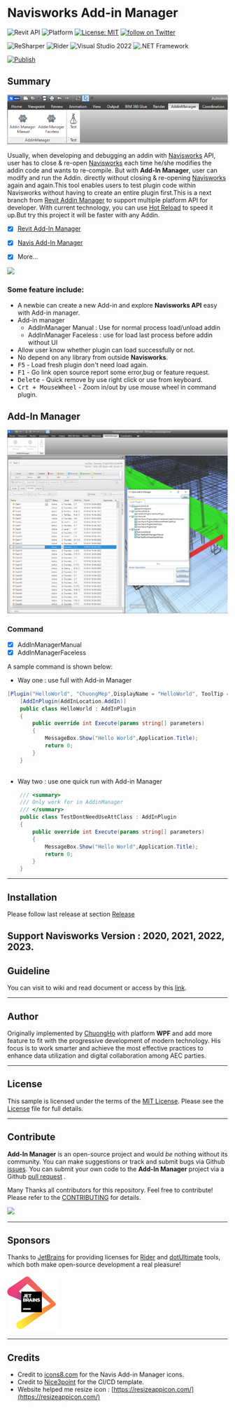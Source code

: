 # Navisworks Add-in Manager

![Revit API](https://img.shields.io/badge/Navisworks%20API%202023-blue.svg)
![Platform](https://img.shields.io/badge/platform-Windows-lightgray.svg)
[![License: MIT](https://img.shields.io/badge/License-MIT-yellow.svg)](https://opensource.org/licenses/MIT)
<a href="https://twitter.com/intent/follow?screen_name=chuongmep">
<img src="https://img.shields.io/twitter/follow/chuongmep?style=social&logo=twitter"
alt="follow on Twitter"></a>

![ReSharper](https://img.shields.io/badge/ReSharper-2021.3.3-yellow)
![Rider](https://img.shields.io/badge/Rider-2021.3.3-yellow)
![Visual Studio 2022](https://img.shields.io/badge/Visual_Studio_2022_Preview_2.0-17.1.0-yellow)
![.NET Framework](https://img.shields.io/badge/.NET_6.0-yellow)

[![Publish](../../actions/workflows/Workflow.yml/badge.svg)](../../actions)

## Summary

![AddinManager](pic/Addin.png)

Usually, when developing and debugging an addin with [Navisworks](https://www.autodesk.com/products/navisworks/overview) API, user has to close & re-open [Navisworks](https://www.autodesk.com/products/navisworks/overview) each time
he/she modifies the addin code and wants to re-compile. But with **Add-In Manager**, user can modify and run the Addin.
directly without closing & re-opening [Navisworks](https://www.autodesk.com/products/navisworks/overview) again and again.This tool enables users to test plugin code within Navisworks without having to create an entire plugin first.This is a next branch from [Revit Addin Manager](https://github.com/chuongmep/RevitAddInManager)
to support multiple platform API for developer. With current technology, you can use [Hot Reload](https://docs.microsoft.com/en-us/visualstudio/debugger/hot-reload?view=vs-2022) to speed it up.But try this project it will be faster with any Addin.

- [x] [Revit Add-In Manager](https://github.com/chuongmep/RevitAddInManager)

- [x] [Navis Add-In Manager](https://github.com/chuongmep/NavisAddInManager)

- [x] More...

![](pic/7aF7wDel5L.gif)

### Some feature include:

- A newbie can create a new Add-in and explore **Navisworks API** easy with Add-in manager.
- Add-in manager
    - AddInManager Manual : Use for normal process load/unload addin
    - AddInManager Faceless : use for load last process before addin without UI
- Allow user know whether plugin can load successfully or not.
- No depend on any library from outside **Navisworks**.
- <kbd>F5</kbd> - Load fresh plugin don't need load again.
- <kbd>F1</kbd> - Go link open source report some error,bug or feature request.
- <kbd>Delete</kbd> - Quick remove by use right click or use from keyboard.
- <kbd>Crt + MouseWheel</kbd> - Zoom in/out by use mouse wheel in command plugin.
## Add-In Manager

![](pic/AddinManager.png)

### Command

- [x] AddInManagerManual
- [x] AddInManagerFaceless

A sample command is shown below:

- Way one : use full with Add-in Manager
``` csharp
[Plugin("HelloWorld", "ChuongMep",DisplayName = "HelloWorld", ToolTip = "HelloWorld Navisworks AddinManager")]
    [AddInPlugin(AddInLocation.AddIn)]
    public class HelloWorld : AddInPlugin
    {
        public override int Execute(params string[] parameters)
        {
            MessageBox.Show("Hello World",Application.Title);
            return 0;
        }
    }
   
```
- Way two  : use one quick run with Add-in Manager
``` csharp
    /// <summary>
    /// Only work for in AddinManager
    /// </summary>
    public class TestDontNeedUseAttClass : AddInPlugin
    {
        public override int Execute(params string[] parameters)
        {
            MessageBox.Show("Hello World",Application.Title);
            return 0;
        }
    }
```
---

## Installation

Please follow last release at section [Release](https://github.com/chuongmep/NavisAddInManager/releases/latest)

Support Navisworks Version : 2020, 2021, 2022, 2023.
---

## Guideline

You can visit to wiki and read document or access by this [link](https://github.com/chuongmep/NavisAddInManager/wiki).

---

## Author

Originally implemented by [ChuongHo](https://github.com/chuongmep) with platform **WPF** and add more feature to fit
with the progressive development of modern technology. His focus is to work smarter and achieve the most effective
practices to enhance data utilization and digital collaboration among AEC parties.

---

## License

This sample is licensed under the terms of the [MIT License](http://opensource.org/licenses/MIT). Please see
the [License](License.md) file for full details.

---

## Contribute

**Add-In Manager** is an open-source project and would _be_ nothing without its community. You can make suggestions or
track and submit bugs via
Github [issues](https://docs.github.com/en/issues/tracking-your-work-with-issues/creating-an-issue). You can submit your
own code to the **Add-In Manager** project via a
Github [pull request](https://docs.github.com/en/pull-requests/collaborating-with-pull-requests/proposing-changes-to-your-work-with-pull-requests/about-pull-requests)
.

Many Thanks all contributors for this repository. Feel free to contribute!
Please refer to the [CONTRIBUTING](CONTRIBUTING.md) for details.

<a href = "https://github.com/chuongmep/NavisAddInManager/graphs/contributors">
  <img src = "https://contrib.rocks/image?repo=chuongmep/NavisAddInManager"/>
</a>

---

## Sponsors

Thanks to [JetBrains](https://www.jetbrains.com/) for providing licenses for [Rider](https://www.jetbrains.com/rider/)
and [dotUltimate](https://www.jetbrains.com/dotnet/) tools, which both make open-source development a real pleasure!

![](pic/jetbrains.png)

---

## Credits

- Credit to [icons8.com](https://icons8.com) for the Navis Add-in Manager icons.
- Credit to [Nice3point](https://github.com/Nice3point) for the CI/CD template.
- Website helped me resize icon : [https://resizeappicon.com/](https://resizeappicon.com/)
